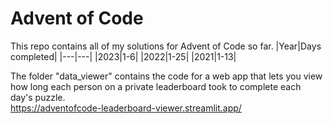 # Advent of Code
This repo contains all of my solutions for Advent of Code so far.
|Year|Days completed|
|---|---|
|2023|1-6|
|2022|1-25|
|2021|1-13|

The folder "data_viewer" contains the code for a web app that lets you view how long each person on a private leaderboard took to complete each day's puzzle.\
https://adventofcode-leaderboard-viewer.streamlit.app/
